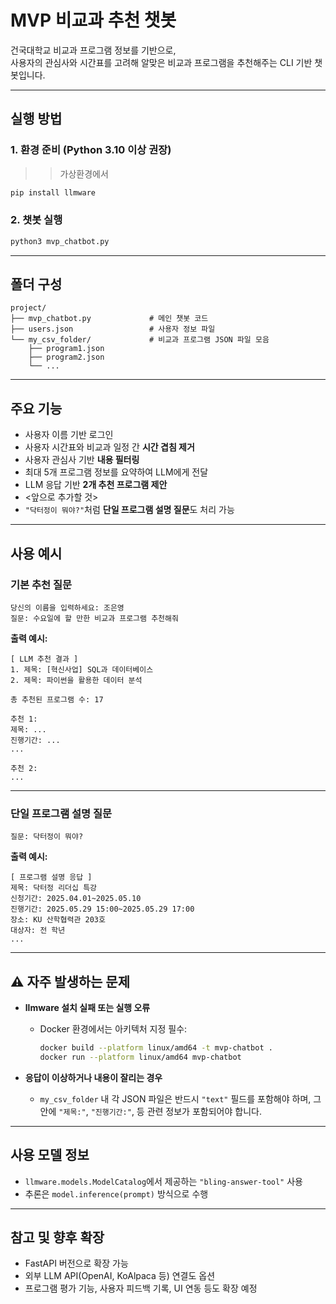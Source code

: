 # MVP 비교과 추천 챗봇

건국대학교 비교과 프로그램 정보를 기반으로,  
사용자의 관심사와 시간표를 고려해 알맞은 비교과 프로그램을 추천해주는 CLI 기반 챗봇입니다.

---

## 실행 방법

### 1. 환경 준비 (Python 3.10 이상 권장)
>> 가상환경에서

```bash
pip install llmware
```

### 2. 챗봇 실행

```bash
python3 mvp_chatbot.py
```

---

##  폴더 구성

```
project/
├── mvp_chatbot.py             # 메인 챗봇 코드
├── users.json                 # 사용자 정보 파일
└── my_csv_folder/             # 비교과 프로그램 JSON 파일 모음
    ├── program1.json
    ├── program2.json
    └── ...
```

---

##  주요 기능

- 사용자 이름 기반 로그인
- 사용자 시간표와 비교과 일정 간 **시간 겹침 제거**
- 사용자 관심사 기반 **내용 필터링**
- 최대 5개 프로그램 정보를 요약하여 LLM에게 전달
- LLM 응답 기반 **2개 추천 프로그램 제안**
- <앞으로 추가할 것>
- `"닥터정이 뭐야?"`처럼 **단일 프로그램 설명 질문**도 처리 가능

---

##  사용 예시

###  기본 추천 질문

```plaintext
당신의 이름을 입력하세요: 조은영
질문: 수요일에 할 만한 비교과 프로그램 추천해줘
```

**출력 예시:**

```plaintext
[ LLM 추천 결과 ]
1. 제목: [혁신사업] SQL과 데이터베이스
2. 제목: 파이썬을 활용한 데이터 분석

총 추천된 프로그램 수: 17

추천 1:
제목: ...
진행기간: ...
...

추천 2:
...
```

---

###  단일 프로그램 설명 질문

```plaintext
질문: 닥터정이 뭐야?
```

**출력 예시:**

```plaintext
[ 프로그램 설명 응답 ]
제목: 닥터정 리더십 특강
신청기간: 2025.04.01~2025.05.10
진행기간: 2025.05.29 15:00~2025.05.29 17:00
장소: KU 산학협력관 203호
대상자: 전 학년
...
```

---

## ⚠ 자주 발생하는 문제

- **llmware 설치 실패 또는 실행 오류**
  - Docker 환경에서는 아키텍처 지정 필수:
    ```bash
    docker build --platform linux/amd64 -t mvp-chatbot .
    docker run --platform linux/amd64 mvp-chatbot
    ```

- **응답이 이상하거나 내용이 잘리는 경우**
  - `my_csv_folder` 내 각 JSON 파일은 반드시 `"text"` 필드를 포함해야 하며,
    그 안에 `"제목:"`, `"진행기간:"`, 등 관련 정보가 포함되어야 합니다.

---

##  사용 모델 정보

- `llmware.models.ModelCatalog`에서 제공하는 `"bling-answer-tool"` 사용
- 추론은 `model.inference(prompt)` 방식으로 수행

---

##  참고 및 향후 확장

- FastAPI 버전으로 확장 가능
- 외부 LLM API(OpenAI, KoAlpaca 등) 연결도 옵션
- 프로그램 평가 기능, 사용자 피드백 기록, UI 연동 등도 확장 예정
